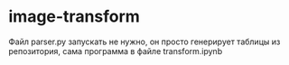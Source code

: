 # image-transform

Файл parser.py запускать не нужно, он просто генерирует таблицы из репозитория, сама программа в файле transform.ipynb
